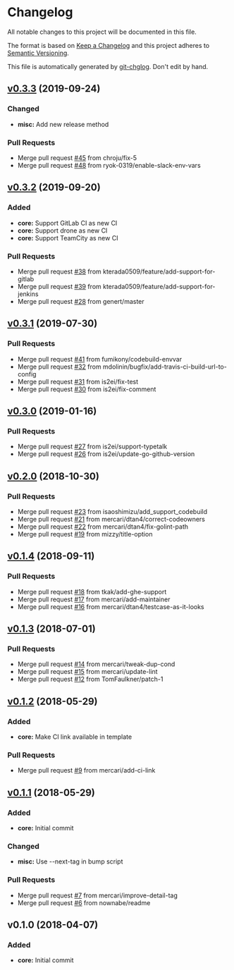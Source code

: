 # Changelog

All notable changes to this project will be documented in this file.

The format is based on [Keep a Changelog](http://keepachangelog.com/en/1.0.0/)
and this project adheres to [Semantic Versioning](http://semver.org/spec/v2.0.0.html).

This file is automatically generated by [git-chglog](https://github.com/git-chglog/git-chglog). Don't edit by hand.


<a name="v0.3.3"></a>
## [v0.3.3](https://github.com/mercari/tfnotify/compare/v0.3.2...v0.3.3) (2019-09-24)

### Changed

* **misc:** Add new release method

### Pull Requests

* Merge pull request [#45](https://github.com/mercari/tfnotify/issues/45) from chroju/fix-5
* Merge pull request [#48](https://github.com/mercari/tfnotify/issues/48) from ryok-0319/enable-slack-env-vars


<a name="v0.3.2"></a>
## [v0.3.2](https://github.com/mercari/tfnotify/compare/v0.3.1...v0.3.2) (2019-09-20)

### Added

* **core:** Support GitLab CI as new CI
* **core:** Support drone as new CI
* **core:** Support TeamCity as new CI

### Pull Requests

* Merge pull request [#38](https://github.com/mercari/tfnotify/issues/38) from kterada0509/feature/add-support-for-gitlab
* Merge pull request [#39](https://github.com/mercari/tfnotify/issues/39) from kterada0509/feature/add-support-for-jenkins
* Merge pull request [#28](https://github.com/mercari/tfnotify/issues/28) from genert/master


<a name="v0.3.1"></a>
## [v0.3.1](https://github.com/mercari/tfnotify/compare/v0.3.0...v0.3.1) (2019-07-30)

### Pull Requests

* Merge pull request [#41](https://github.com/mercari/tfnotify/issues/41) from fumikony/codebuild-envvar
* Merge pull request [#32](https://github.com/mercari/tfnotify/issues/32) from mdolinin/bugfix/add-travis-ci-build-url-to-config
* Merge pull request [#31](https://github.com/mercari/tfnotify/issues/31) from is2ei/fix-test
* Merge pull request [#30](https://github.com/mercari/tfnotify/issues/30) from is2ei/fix-comment


<a name="v0.3.0"></a>
## [v0.3.0](https://github.com/mercari/tfnotify/compare/v0.2.0...v0.3.0) (2019-01-16)

### Pull Requests

* Merge pull request [#27](https://github.com/mercari/tfnotify/issues/27) from is2ei/support-typetalk
* Merge pull request [#26](https://github.com/mercari/tfnotify/issues/26) from is2ei/update-go-github-version


<a name="v0.2.0"></a>
## [v0.2.0](https://github.com/mercari/tfnotify/compare/v0.1.4...v0.2.0) (2018-10-30)

### Pull Requests

* Merge pull request [#23](https://github.com/mercari/tfnotify/issues/23) from isaoshimizu/add_support_codebuild
* Merge pull request [#21](https://github.com/mercari/tfnotify/issues/21) from mercari/dtan4/correct-codeowners
* Merge pull request [#22](https://github.com/mercari/tfnotify/issues/22) from mercari/dtan4/fix-golint-path
* Merge pull request [#19](https://github.com/mercari/tfnotify/issues/19) from mizzy/title-option


<a name="v0.1.4"></a>
## [v0.1.4](https://github.com/mercari/tfnotify/compare/v0.1.3...v0.1.4) (2018-09-11)

### Pull Requests

* Merge pull request [#18](https://github.com/mercari/tfnotify/issues/18) from tkak/add-ghe-support
* Merge pull request [#17](https://github.com/mercari/tfnotify/issues/17) from mercari/add-maintainer
* Merge pull request [#16](https://github.com/mercari/tfnotify/issues/16) from mercari/dtan4/testcase-as-it-looks


<a name="v0.1.3"></a>
## [v0.1.3](https://github.com/mercari/tfnotify/compare/v0.1.2...v0.1.3) (2018-07-01)

### Pull Requests

* Merge pull request [#14](https://github.com/mercari/tfnotify/issues/14) from mercari/tweak-dup-cond
* Merge pull request [#15](https://github.com/mercari/tfnotify/issues/15) from mercari/update-lint
* Merge pull request [#12](https://github.com/mercari/tfnotify/issues/12) from TomFaulkner/patch-1


<a name="v0.1.2"></a>
## [v0.1.2](https://github.com/mercari/tfnotify/compare/v0.1.1...v0.1.2) (2018-05-29)

### Added

* **core:** Make CI link available in template

### Pull Requests

* Merge pull request [#9](https://github.com/mercari/tfnotify/issues/9) from mercari/add-ci-link


<a name="v0.1.1"></a>
## [v0.1.1](https://github.com/mercari/tfnotify/compare/v0.1.0...v0.1.1) (2018-05-29)

### Added

* **core:** Initial commit

### Changed

* **misc:** Use --next-tag in bump script

### Pull Requests

* Merge pull request [#7](https://github.com/mercari/tfnotify/issues/7) from mercari/improve-detail-tag
* Merge pull request [#6](https://github.com/mercari/tfnotify/issues/6) from nownabe/readme


<a name="v0.1.0"></a>
## v0.1.0 (2018-04-07)

### Added

* **core:** Initial commit


